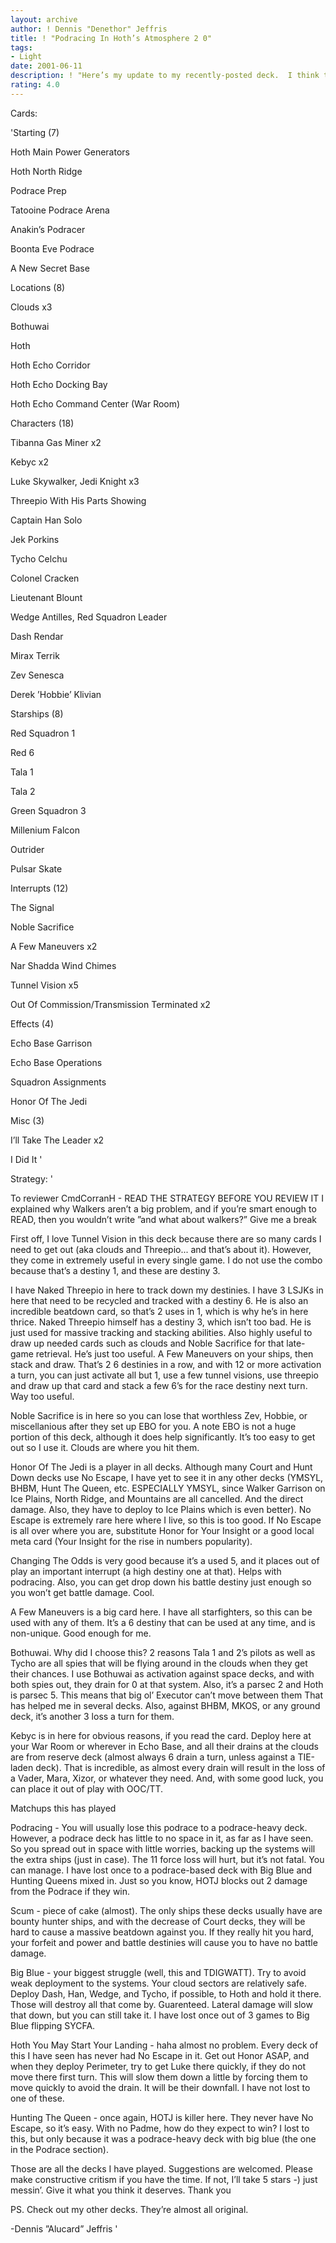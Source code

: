 ```yaml
---
layout: archive
author: ! Dennis "Denethor" Jeffris
title: ! "Podracing In Hoth’s Atmosphere 2 0"
tags:
- Light
date: 2001-06-11
description: ! "Here’s my update to my recently-posted deck.  I think this is much better."
rating: 4.0
---
```

Cards: 

'Starting (7) 

Hoth Main Power Generators 

Hoth North Ridge 

Podrace Prep 

Tatooine Podrace Arena 

Anakin&#8217;s Podracer 

Boonta Eve Podrace 

A New Secret Base 


Locations (8) 

Clouds x3 

Bothuwai

Hoth 

Hoth Echo Corridor 

Hoth Echo Docking Bay 

Hoth Echo Command Center (War Room) 


Characters (18) 

Tibanna Gas Miner x2 

Kebyc x2 

Luke Skywalker, Jedi Knight x3

Threepio With His Parts Showing

Captain Han Solo 

Jek Porkins 

Tycho Celchu 

Colonel Cracken 

Lieutenant Blount 

Wedge Antilles, Red Squadron Leader 

Dash Rendar 

Mirax Terrik 

Zev Senesca 

Derek &#8217;Hobbie&#8217; Klivian 


Starships (8) 

Red Squadron 1 

Red 6 

Tala 1 

Tala 2 

Green Squadron 3 

Millenium Falcon 

Outrider 

Pulsar Skate 


Interrupts (12) 

The Signal 

Noble Sacrifice

A Few Maneuvers x2 

Nar Shadda Wind Chimes 

Tunnel Vision x5 

Out Of Commission/Transmission Terminated x2


Effects (4) 

Echo Base Garrison 

Echo Base Operations 

Squadron Assignments 

Honor Of The Jedi


Misc (3) 

I&#8217;ll Take The Leader x2 

I Did It  '

Strategy: '

To reviewer  CmdCorranH - READ THE STRATEGY BEFORE YOU REVIEW IT  I explained why Walkers aren’t a big problem, and if you’re smart enough to READ, then you wouldn’t write ”and what about walkers?”  Give me a break




First off, I love Tunnel Vision in this deck because there are so many cards I need to get out (aka clouds and Threepio... and that’s about it).  However, they come in extremely useful in every single game.  I do not use the combo because that’s a destiny 1, and these are destiny 3.


I have Naked Threepio in here to track down my destinies.  I have 3 LSJKs in here that need to be recycled and tracked with a destiny 6.  He is also an incredible beatdown card, so that’s 2 uses in 1, which is why he’s in here thrice.  Naked Threepio himself has a destiny 3, which isn’t too bad.  He is just used for massive tracking and stacking abilities.  Also highly useful to draw up needed cards such as clouds and Noble Sacrifice for that late-game retrieval.  He’s just too useful.  A Few Maneuvers on your ships, then stack and draw.  That’s 2 6 destinies in a row, and with 12 or more activation a turn, you can just activate all but 1, use a few tunnel visions, use threepio and draw up that card and stack a few 6’s for the race destiny next turn.  Way too useful.


Noble Sacrifice is in here so you can lose that worthless Zev, Hobbie, or miscellanious after they set up EBO for you.  A note  EBO is not a huge portion of this deck, although it does help significantly.  It’s too easy to get out so I use it.  Clouds are where you hit them.


Honor Of The Jedi is a player in all decks.  Although many Court and Hunt Down decks use No Escape, I have yet to see it in any other decks (YMSYL, BHBM, Hunt The Queen, etc.  ESPECIALLY YMSYL, since Walker Garrison on Ice Plains, North Ridge, and Mountains are all cancelled.  And the direct damage.  Also, they have to deploy to Ice Plains which is even better).  No Escape is extremely rare here where I live, so this is too good.  If No Escape is all over where you are, substitute Honor for Your Insight or a good local meta card (Your Insight for the rise in numbers popularity).


Changing The Odds is very good because it’s a used 5, and it places out of play an important interrupt (a high destiny one at that).  Helps with podracing.  Also, you can get drop down his battle destiny just enough so you won’t get battle damage.  Cool.


A Few Maneuvers is a big card here.  I have all starfighters, so this can be used with any of them.  It’s a 6 destiny that can be used at any time, and is non-unique.  Good enough for me.


Bothuwai.  Why did I choose this?  2 reasons  Tala 1 and 2’s pilots as well as Tycho are all spies that will be flying around in the clouds when they get their chances.  I use Bothuwai as activation against space decks, and with both spies out, they drain for 0 at that system.  Also, it’s a parsec 2 and Hoth is parsec 5.  This means that big ol’ Executor can’t move between them  That has helped me in several decks.  Also, against BHBM, MKOS, or any ground deck, it’s another 3 loss a turn for them.


Kebyc is in here for obvious reasons, if you read the card.  Deploy here at your War Room or wherever in Echo Base, and all their drains at the clouds are from reserve deck (almost always 6 drain a turn, unless against a TIE-laden deck).  That is incredible, as almost every drain will result in the loss of a Vader, Mara, Xizor, or whatever they need.  And, with some good luck, you can place it out of play with OOC/TT.


Matchups this has played


Podracing - You will usually lose this podrace to a podrace-heavy deck.  However, a podrace deck has little to no space in it, as far as I have seen.  So you spread out in space with little worries, backing up the systems will the extra ships (just in case).  The 11 force loss will hurt, but it’s not fatal.  You can manage.  I have lost once to a podrace-based deck with Big Blue and Hunting Queens mixed in.  Just so you know, HOTJ blocks out 2 damage from the Podrace if they win.


Scum - piece of cake (almost).  The only ships these decks usually have are bounty hunter ships, and with the decrease of Court decks, they will be hard to cause a massive beatdown against you.  If they really hit you hard, your forfeit and power and battle destinies will cause you to have no battle damage.


Big Blue - your biggest struggle (well, this and TDIGWATT).  Try to avoid weak deployment to the systems.  Your cloud sectors are relatively safe.  Deploy Dash, Han, Wedge, and Tycho, if possible, to Hoth and hold it there.  Those will destroy all that come by.  Guarenteed.  Lateral damage will slow that down, but you can still take it.  I have lost once out of 3 games to Big Blue flipping SYCFA.


Hoth You May Start Your Landing - haha almost no problem.  Every deck of this I have seen has never had No Escape in it.  Get out Honor ASAP, and when they deploy Perimeter, try to get Luke there quickly, if they do not move there first turn.  This will slow them down a little by forcing them to move quickly to avoid the drain.  It will be their downfall.  I have not lost to one of these.


Hunting The Queen - once again, HOTJ is killer here.  They never have No Escape, so it’s easy.  With no Padme, how do they expect to win?  I lost to this, but only because it was a podrace-heavy deck with big blue (the one in the Podrace section).


Those are all the decks I have played.  Suggestions are welcomed.  Please make constructive critism if you have the time.  If not, I’ll take 5 stars  -)  just messin’.  Give it what you think it deserves.  Thank you


PS.  Check out my other decks.  They’re almost all original.


-Dennis ”Alucard” Jeffris  '
